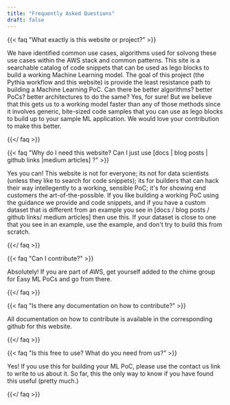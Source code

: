 ```yaml
---
title: "Frequently Asked Questions"
draft: false
---
```


{{< faq "What exactly is this website or project?" >}}

We have identified common use cases, algorithms used for solvong these use cases within the AWS stack and common patterns. This site is a searchable catalog of code snippets that can be used as lego blocks to build a working Machine Learning model. The goal of this project (the Pythia workflow and this website) is provide the least resistance path to building a Machine Learning PoC. Can there be better algorithms? better PoCs? better architectures to do the same? Yes, for sure! But we believe that this gets us to a working model faster than any of those methods since it involves generic, bite-sized code samples that you can use as lego blocks to build up to your sample ML application. We would love your contribution to make this better.

{{</ faq >}}

{{< faq "Why do I need this website? Can I just use [docs | blog posts | github links |medium articles] ?" >}}

Yes you can! This website is not for everyone; its not for data scientists (unless they like to search for code snippets); its for builders that can hack their way intellegently to a working, sensible PoC; it's for showing end customers the art-of-the-possible. If you like building a working PoC using the guidance we provide and code snippets, and if you have a custom dataset that is different from an example you see in [docs / blog posts / github links/ medium articles] then use this. If your dataset is close to one that you see in an example, use the example, and don't try to build this from scratch.

{{</ faq >}}

{{< faq "Can I contribute?" >}}

Absolutely! If you are part of AWS, get yourself added to the chime group for Easy ML PoCs and go from there. 

{{</ faq >}}

{{< faq "Is there any documentation on how to contribute?" >}}

All documentation on how to contribute is available in the corresponding github for this website.

{{</ faq >}}

{{< faq "Is this free to use? What do you need from us?" >}}

Yes! If you use this for building your ML PoC, please use the contact us link to write to us about it. So far, this the only way to know if you have found this useful (pretty much.)

{{</ faq >}}

